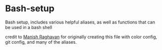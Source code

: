 Bash-setup
==========

Bash setup, includes various helpful aliases, as well as functions that can be used in a bash shell

credit to [Manish Raghavan](https://github.com/mraghavan) for originally creating this file with color config, git config, and many of the aliases.
